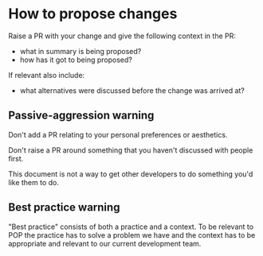 
# How to propose changes

Raise a PR with your change and give the following context in the PR:

* what in summary is being proposed?
* how has it got to being proposed?

If relevant also include:

* what alternatives were discussed before the change was arrived at?

## Passive-aggression warning

Don't add a PR relating to your personal preferences or aesthetics.

Don't raise a PR around something that you haven't discussed with people first.

This document is not a way to get other developers to do something you'd like them to do.

## Best practice warning

"Best practice" consists of both a practice and a context. To be relevant to POP the practice has to solve a problem we have and the context has to be appropriate and relevant to our current development team.